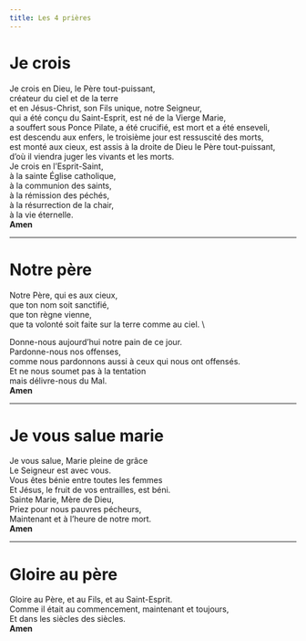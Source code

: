 ```yaml
---
title: Les 4 prières
---
```


# Je crois

Je crois en Dieu, le Père tout-puissant, \
créateur du ciel et de la terre \
et en Jésus-Christ, son Fils unique, notre Seigneur, \
qui a été conçu du Saint-Esprit, est né de la Vierge Marie, \
a souffert sous Ponce Pilate, a été crucifié, est mort et a été enseveli, \
est descendu aux enfers, le troisième jour est ressuscité des morts, \
est monté aux cieux, est assis à la droite de Dieu le Père tout-puissant, \
d’où il viendra juger les vivants et les morts. \
Je crois en l’Esprit-Saint, \
à la sainte Église catholique, \
à la communion des saints, \
à la rémission des péchés, \
à la résurrection de la chair, \
à la vie éternelle. \
**Amen**

---

# Notre père

Notre Père, qui es aux cieux, \
que ton nom soit sanctifié, \
que ton règne vienne, \
que ta volonté soit faite sur la terre comme au ciel. \

Donne-nous aujourd’hui notre pain de ce jour. \
Pardonne-nous nos offenses, \
comme nous pardonnons aussi à ceux qui nous ont offensés. \
Et ne nous soumet pas à la tentation \
mais délivre-nous du Mal. \
**Amen**

---

# Je vous salue marie

Je vous salue, Marie pleine de grâce \
Le Seigneur est avec vous. \
Vous êtes bénie entre toutes les femmes \
Et Jésus, le fruit de vos entrailles, est béni. \
Sainte Marie, Mère de Dieu, \
Priez pour nous pauvres pécheurs, \
Maintenant et à l’heure de notre mort. \
**Amen**

---


# Gloire au père

Gloire au Père, et au Fils, et au Saint-Esprit. \
Comme il était au commencement, maintenant et toujours, \
Et dans les siècles des siècles. \
**Amen**

